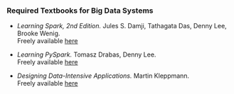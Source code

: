 ### Required Textbooks for Big Data Systems

- *Learning Spark, 2nd Edition.* Jules S. Damji, Tathagata Das, Denny Lee, Brooke Wenig.  
Freely available [here](https://learning.oreilly.com/library/view/learning-spark-2nd/9781492050032/?ar=)

- *Learning PySpark.* Tomasz Drabas, Denny Lee.  
Freely available [here](https://learning.oreilly.com/library/view/learning-pyspark/9781786463708/?ar=)

- *Designing Data-Intensive Applications.* Martin Kleppmann.  
Freely available [here](https://learning.oreilly.com/library/view/designing-data-intensive-applications/9781491903063/)
